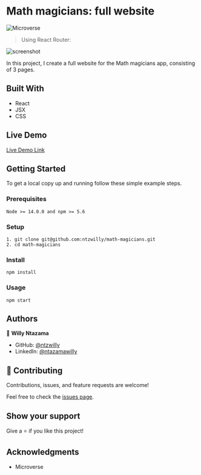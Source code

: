 # Math magicians: full website

![Microverse](https://img.shields.io/badge/Microverse-blueviolet)

> Using React Router:

![screenshot](https://user-images.githubusercontent.com/9049260/138949579-3febaaf2-9cfa-4abf-8f74-b2d2049bdb93.png)

In this project, I create a full website for the Math magicians app, consisting of 3 pages.

## Built With

- React
- JSX
- CSS

## Live Demo

[Live Demo Link](https://ntzwilly.github.io/math-magicians/)
## Getting Started

To get a local copy up and running follow these simple example steps.

### Prerequisites

    Node >= 14.0.0 and npm >= 5.6

### Setup

    1. git clone git@github.com:ntzwilly/math-magicians.git
    2. cd math-magicians

### Install

    npm install

### Usage

    npm start

## Authors

👤 **Willy Ntazama**

- GitHub: [@ntzwilly](https://github.com/ntzwilly)
- LinkedIn: [@ntazamawilly](https://linkedin.com/in/ntazama-willy-b676b7aa)
## 🤝 Contributing

Contributions, issues, and feature requests are welcome!

Feel free to check the [issues page](../../issues/).

## Show your support

Give a ⭐️ if you like this project!

## Acknowledgments

- Microverse